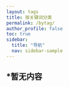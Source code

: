 ```yaml
---
layout: tags
title: 按关键词分类
permalink: /bytag/
author_profile: false
toc: true
sidebar:
  title: "导航"
  nav: sidebar-sample
---
```


## *暂无内容

